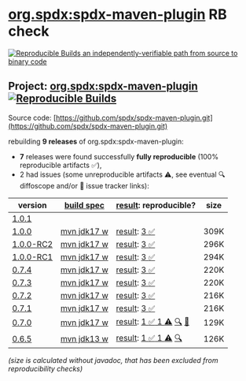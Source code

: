 [org.spdx:spdx-maven-plugin](https://central.sonatype.com/artifact/org.spdx/spdx-maven-plugin/versions) RB check
=======

[![Reproducible Builds](https://reproducible-builds.org/images/logos/rb.svg) an independently-verifiable path from source to binary code](https://reproducible-builds.org/)

## Project: [org.spdx:spdx-maven-plugin](https://central.sonatype.com/artifact/org.spdx/spdx-maven-plugin/versions) [![Reproducible Builds](https://img.shields.io/endpoint?url=https://raw.githubusercontent.com/jvm-repo-rebuild/reproducible-central/master/content/org/spdx/spdx-maven-plugin/badge.json)](https://github.com/jvm-repo-rebuild/reproducible-central/blob/master/content/org/spdx/spdx-maven-plugin/README.md)

Source code: [https://github.com/spdx/spdx-maven-plugin.git](https://github.com/spdx/spdx-maven-plugin.git)

rebuilding **9 releases** of org.spdx:spdx-maven-plugin:
- **7** releases were found successfully **fully reproducible** (100% reproducible artifacts :white_check_mark:),
- 2 had issues (some unreproducible artifacts :warning:, see eventual :mag: diffoscope and/or :memo: issue tracker links):

| version | [build spec](/BUILDSPEC.md) | [result](https://reproducible-builds.org/docs/jvm/): reproducible? | size |
| -- | --------- | ------ | -- |
| [1.0.1](https://central.sonatype.com/artifact/org.spdx/spdx-maven-plugin/1.0.1/pom) | | | |
| [1.0.0](https://central.sonatype.com/artifact/org.spdx/spdx-maven-plugin/1.0.0/pom) | [mvn jdk17 w](spdx-maven-plugin-1.0.0.buildspec) | [result](spdx-maven-plugin-1.0.0.buildinfo): [3 :white_check_mark: ](spdx-maven-plugin-1.0.0.buildcompare) | 309K |
| [1.0.0-RC2](https://central.sonatype.com/artifact/org.spdx/spdx-maven-plugin/1.0.0-RC2/pom) | [mvn jdk17 w](spdx-maven-plugin-1.0.0-RC2.buildspec) | [result](spdx-maven-plugin-1.0.0-RC2.buildinfo): [3 :white_check_mark: ](spdx-maven-plugin-1.0.0-RC2.buildcompare) | 296K |
| [1.0.0-RC1](https://central.sonatype.com/artifact/org.spdx/spdx-maven-plugin/1.0.0-RC1/pom) | [mvn jdk17 w](spdx-maven-plugin-1.0.0-RC1.buildspec) | [result](spdx-maven-plugin-1.0.0-RC1.buildinfo): [3 :white_check_mark: ](spdx-maven-plugin-1.0.0-RC1.buildcompare) | 294K |
| [0.7.4](https://central.sonatype.com/artifact/org.spdx/spdx-maven-plugin/0.7.4/pom) | [mvn jdk17 w](spdx-maven-plugin-0.7.4.buildspec) | [result](spdx-maven-plugin-0.7.4.buildinfo): [3 :white_check_mark: ](spdx-maven-plugin-0.7.4.buildcompare) | 220K |
| [0.7.3](https://central.sonatype.com/artifact/org.spdx/spdx-maven-plugin/0.7.3/pom) | [mvn jdk17 w](spdx-maven-plugin-0.7.3.buildspec) | [result](spdx-maven-plugin-0.7.3.buildinfo): [3 :white_check_mark: ](spdx-maven-plugin-0.7.3.buildcompare) | 220K |
| [0.7.2](https://central.sonatype.com/artifact/org.spdx/spdx-maven-plugin/0.7.2/pom) | [mvn jdk17 w](spdx-maven-plugin-0.7.2.buildspec) | [result](spdx-maven-plugin-0.7.2.buildinfo): [3 :white_check_mark: ](spdx-maven-plugin-0.7.2.buildcompare) | 216K |
| [0.7.1](https://central.sonatype.com/artifact/org.spdx/spdx-maven-plugin/0.7.1/pom) | [mvn jdk17 w](spdx-maven-plugin-0.7.1.buildspec) | [result](spdx-maven-plugin-0.7.1.buildinfo): [3 :white_check_mark: ](spdx-maven-plugin-0.7.1.buildcompare) | 216K |
| [0.7.0](https://central.sonatype.com/artifact/org.spdx/spdx-maven-plugin/0.7.0/pom) | [mvn jdk17 w](spdx-maven-plugin-0.7.0.buildspec) | [result](spdx-maven-plugin-0.7.0.buildinfo): [1 :white_check_mark:  1 :warning:](spdx-maven-plugin-0.7.0.buildcompare) [:mag:](spdx-maven-plugin-0.7.0.diffoscope) [:memo:](https://github.com/spdx/spdx-maven-plugin/pull/125) | 129K |
| [0.6.5](https://central.sonatype.com/artifact/org.spdx/spdx-maven-plugin/0.6.5/pom) | [mvn jdk13 w](spdx-maven-plugin-0.6.5.buildspec) | [result](spdx-maven-plugin-0.6.5.buildinfo): [1 :white_check_mark:  1 :warning:](spdx-maven-plugin-0.6.5.buildcompare) [:mag:](spdx-maven-plugin-0.6.5.diffoscope) | 126K |

<i>(size is calculated without javadoc, that has been excluded from reproducibility checks)</i>
